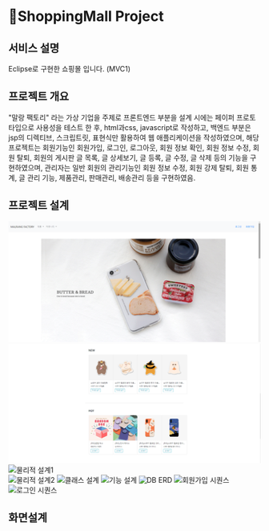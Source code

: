 # 🛒ShoppingMall Project

## 서비스 설명
Eclipse로 구현한 쇼핑몰 입니다. (MVC1)

## 프로젝트 개요
"말랑 팩토리" 라는 가상 기업을 주제로 프론트엔드 부분을 설계 시에는 페이퍼 프로토타입으로 사용성을 테스트 한 후, html과css, javascript로 작성하고, 백엔드 부분은 jsp의 디렉티브, 스크립트릿, 표현식만 활용하여 웹 애플리케이션을 작성하였으며, 해당 프로젝트는 회원기능인 회원가입, 로그인, 로그아웃, 회원 정보 확인, 회원 정보 수정, 회원 탈퇴, 회원의 게시판 글 목록, 글 상세보기, 글 등록, 글 수정, 글 삭제 등의 기능을 구현하였으며, 관리자는 일반 회원의 관리기능인 회원 정보 수정, 회원 강제 탈퇴, 회원 통계, 글 관리 기능, 제품관리, 판매관리, 배송관리  등을 구현하였음.

## 프로젝트 설계
![메인페이지](./WebContent/img/1.png "메인페이지")
![메인페이지](./WebContent/img/2.png "메인페이지")
![물리적 설계1](./img/data/pro01_03.png "물리적 설계1")  
![물리적 설계2](./img/data/pro01_04.png "물리적 설계2")
![클래스 설계](./img/data/pro01_05.png "클래스 설계")
![기능 설계](./img/data/pro01_06.png "기능 설계")
![DB ERD](./img/data/pro01_07.png "DB ERD")
![회원가입 시퀀스](./img/data/pro01_08.png "회원가입 시퀀스")
![로그인 시퀀스](./img/data/pro01_09.png "로그인 시퀀스")

## 화면설계 